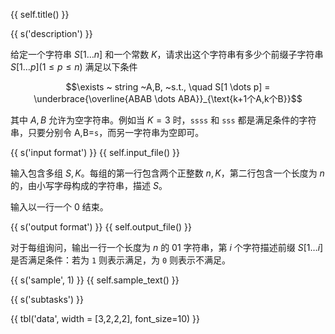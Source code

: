{{ self.title() }}

{{ s('description') }}

给定一个字符串 $S[1\dots n]$ 和一个常数 $K$，请求出这个字符串有多少个前缀子字符串 $S[1 \dots p] (1 \leq p \leq n)$ 满足以下条件

$$\exists ~ string ~A,B, ~s.t., \quad S[1 \dots p] = \underbrace{\overline{ABAB \dots ABA}}_{\text{k+1个A,k个B}}$$

其中 $A,B$ 允许为空字符串。例如当 $K=3$ 时，`ssss` 和 `sss` 都是满足条件的字符串，只要分别令 A,B=`s`，而另一字符串为空即可。

{{ s('input format') }}
{{ self.input_file() }}

输入包含多组 $S,K$。每组的第一行包含两个正整数 $n, K$，第二行包含一个长度为 $n$ 的，由小写字母构成的字符串，描述 $S$。

输入以一行一个 $0$ 结束。

{{ s('output format') }}
{{ self.output_file() }}

对于每组询问，输出一行一个长度为 $n$ 的 $01$ 字符串，第 $i$ 个字符描述前缀 $S[1 \dots i]$ 是否满足条件：若为 `1` 则表示满足，为 `0` 则表示不满足。

{{ s('sample', 1) }}
{{ self.sample_text() }}

{{ s('subtasks') }}

{{ tbl('data', width = [3,2,2,2], font_size=10) }}

